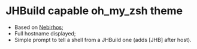 JHBuild capable oh_my_zsh theme
===
* Based on [Nebirhos](https://github.com/robbyrussell/oh-my-zsh/blob/master/themes/nebirhos.zsh-theme);
* Full hostname displayed;
* Simple prompt to tell a shell from a JHBuild one (adds [JHB] after host).
